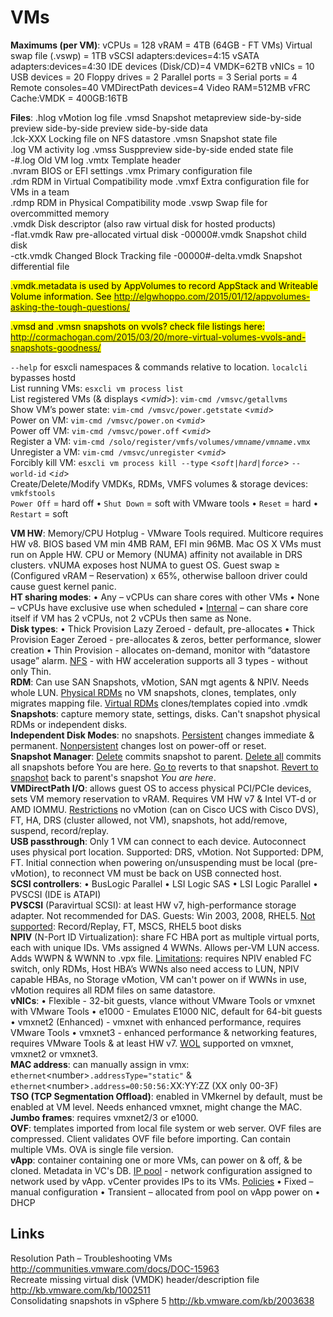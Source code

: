 <!---
https://github.com/forbesguthrie/vReferenceCards
Reference card for Data Center Virtualization 6.0
05_vms.md
-->

# VMs
**Maximums (per VM)**: vCPUs = 128 vRAM = 4TB (64GB - FT VMs) Virtual swap file (.vswp) = 1TB vSCSI adapters:devices=4:15 vSATA adapters:devices=4:30 IDE devices (Disk/CD)=4 VMDK=62TB vNICs = 10 USB devices = 20 Floppy drives = 2 Parallel ports = 3 Serial ports = 4 Remote consoles=40 VMDirectPath devices=4 Video RAM=512MB vFRC Cache:VMDK = 400GB:16TB

**Files**: <file>.hlog</file> vMotion log file <file>.vmsd</file> Snapshot metapreview side-by-side preview side-by-side preview side-by-side data  
<file>.lck-XXX</file> Locking file on NFS datastore <file>.vmsn</file> Snapshot state file  
<file>.log</file> VM activity log <file>.vmss</file> Susppreview side-by-side ended state file  
<file>-\#.log</file> Old VM log <file>.vmtx</file> Template header  
<file>.nvram</file> BIOS or EFI settings <file>.vmx</file> Primary configuration file  
<file>.rdm</file> RDM in Virtual Compatibility mode <file>.vmxf</file> Extra configuration file for VMs in a team  
<file>.rdmp</file> RDM in Physical Compatibility mode <file>.vswp</file> Swap file for overcommitted memory  
<file>.vmdk</file> Disk descriptor (also raw virtual disk for hosted products)  
<file>-flat.vmdk</file> Raw pre-allocated virtual disk <file>-00000\#.vmdk</file> Snapshot child disk  
<file>-ctk.vmdk</file> Changed Block Tracking file <file>-00000\#-delta.vmdk</file> Snapshot differential file  

<mark>.vmdk.metadata is used by AppVolumes to record AppStack and Writeable Volume information. See http://elgwhoppo.com/2015/01/12/appvolumes-asking-the-tough-questions/ </mark>

<mark>.vmsd and .vmsn snapshots on vvols? check file listings here: http://cormachogan.com/2015/03/20/more-virtual-volumes-vvols-and-snapshots-goodness/</mark>

`--help` for esxcli namespaces & commands relative to location. `localcli` bypasses hostd  
List running VMs: `esxcli vm process list`  
List registered VMs (& displays \<*vmid*\>): `vim-cmd /vmsvc/getallvms`  
Show VM’s power state: `vim-cmd /vmsvc/power.getstate` \<*`vmid`*\>  
Power on VM: `vim-cmd /vmsvc/power.on` \<*`vmid`*\>  
Power off VM: `vim-cmd /vmsvc/power.off` \<*`vmid`*\>  
Register a VM: `vim-cmd /solo/register/vmfs/volumes/`*`vmname`*`/`*`vmname`*`.vmx`   
Unregister a VM: `vim-cmd /vmsvc/unregister` \<*`vmid`*\>  
Forcibly kill VM: `esxcli vm process kill --type` \<*`soft|hard|force`*\> `--world-id` \<*`id`*\>  
Create/Delete/Modify VMDKs, RDMs, VMFS volumes & storage devices: `vmkfstools`   
`Power Off` = hard off • `Shut Down` = soft with VMware tools • `Reset` = hard • `Restart` = soft

**VM HW**: Memory/CPU Hotplug - VMware Tools required. Multicore requires HW v8. BIOS based VM min 4MB RAM, EFI min 96MB. Mac OS X VMs must run on Apple HW. CPU or Memory (NUMA) affinity not available in DRS clusters. vNUMA exposes host NUMA to guest OS. Guest swap ≥ (Configured vRAM – Reservation) x 65%, otherwise balloon driver could cause guest kernel panic.  
**HT sharing modes**: • Any – vCPUs can share cores with other VMs • None – vCPUs have exclusive use when scheduled • <u>Internal</u> – can share core itself if VM has 2 vCPUs, not 2 vCPUs then same as None.  
**Disk types**: • Thick Provision Lazy Zeroed - default, pre-allocates • Thick Provision Eager Zeroed - pre-allocates & zeros, better performance, slower creation • Thin Provision - allocates on-demand, monitor with “datastore usage” alarm. <u>NFS</u> - with HW acceleration supports all 3 types - without only Thin.  
**RDM**: Can use SAN Snapshots, vMotion, SAN mgt agents & NPIV. Needs whole LUN. <u>Physical RDMs</u> no VM snapshots, clones, templates, only migrates mapping file. <u>Virtual RDMs</u> clones/templates copied into .vmdk  
**Snapshots**: capture memory state, settings, disks. Can't snapshot physical RDMs or independent disks.  
**Independent Disk Modes**: no snapshots. <u>Persistent</u> changes immediate & permanent. <u>Nonpersistent</u> changes lost on power-off or reset.  
**Snapshot Manager**: <u>Delete</u> commits snapshot to parent. <u>Delete all</u> commits all snapshots before You are here. <u>Go to</u> reverts to that snapshot. <u>Revert to snapshot</u> back to parent's snapshot *You are here*.  
**VMDirectPath I/O**: allows guest OS to access physical PCI/PCIe devices, sets VM memory reservation to vRAM. Requires VM HW v7 & Intel VT-d or AMD IOMMU. <u>Restrictions</u> no vMotion (can on Cisco UCS with Cisco DVS), FT, HA, DRS (cluster allowed, not VM), snapshots, hot add/remove, suspend, record/replay.  
**USB passthrough**: Only 1 VM can connect to each device. Autoconnect uses physical port location. Supported: DRS, vMotion. Not Supported: DPM, FT. Initial connection when powering on/unsuspending must be local (pre-vMotion), to reconnect VM must be back on USB connected host.  
**SCSI controllers**: • BusLogic Parallel • LSI Logic SAS • LSI Logic Parallel • PVSCSI (IDE is ATAPI)  
**PVSCSI** (Paravirtual SCSI): at least HW v7, high-performance storage adapter. Not recommended for DAS. Guests: Win 2003, 2008, RHEL5. <u>Not  supported</u>: Record/Replay, FT, MSCS, RHEL5 boot disks  
**NPIV** (N-Port ID Virtualization): share FC HBA port as multiple virtual ports, each with unique IDs. VMs assigned 4 WWNs. Allows per-VM LUN access. Adds WWPN & WWNN to <file>.vpx</file> file. <u>Limitations</u>: requires NPIV enabled FC switch, only RDMs, Host HBA’s WWNs also need access to LUN, NPIV capable HBAs, no Storage vMotion, VM can't power on if WWNs in use, vMotion requires all RDM files on same datastore.  
**vNICs**: • Flexible - 32-bit guests, vlance without VMware Tools or vmxnet with VMware Tools • e1000 - Emulates E1000 NIC, default for 64-bit guests • vmxnet2 (Enhanced) - vmxnet with enhanced performance, requires VMware Tools • vmxnet3 - enhanced performance & networking features, requires VMware Tools & at least HW v7. <u>WOL</u> supported on vmxnet, vmxnet2 or vmxnet3.  
**MAC address**: can manually assign in vmx: `ethernet`\<number\>`.addressType="static"` & `ethernet`\<number\>`.address=00:50:56:`XX:YY:ZZ (XX only 00-3F)  
**TSO (TCP Segmentation Offload)**: enabled in VMkernel by default, must be enabled at VM level. Needs enhanced vmxnet, might change the MAC.  
**Jumbo frames**: requires vmxnet2/3 or e1000.  
**OVF**: templates imported from local file system or web server. OVF files are compressed. Client validates OVF file before importing. Can contain multiple VMs. OVA is single file version.  
**vApp**: container containing one or more VMs, can power on & off, & be cloned. Metadata in VC's DB. <u>IP pool</u> - network configuration assigned to network used by vApp. vCenter provides IPs to its VMs. <u>Policies</u> • Fixed – manual configuration • Transient – allocated from pool on vApp power on • DHCP

## Links  
Resolution Path – Troubleshooting VMs http://communities.vmware.com/docs/DOC-15963  
Recreate missing virtual disk (VMDK) header/description file http://kb.vmware.com/kb/1002511  
Consolidating snapshots in vSphere 5 http://kb.vmware.com/kb/2003638  
